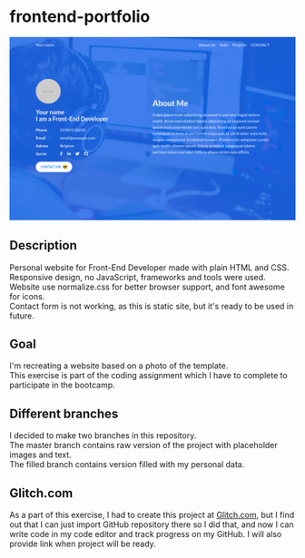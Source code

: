 # frontend-portfolio

![thumbnail](thumbnail.png)

## Description

Personal website for Front-End Developer made with plain HTML and CSS.  
Responsive design, no JavaScript, frameworks and tools were used.  
Website use normalize.css for better browser support, and font awesome for icons.  
Contact form is not working, as this is static site, but it's ready to be used in future.

## Goal

I'm recreating a website based on a photo of the template.  
This exercise is part of the coding assignment which I have to complete to participate in the bootcamp.

## Different branches

I decided to make two branches in this repository.  
The master branch contains raw version of the project with placeholder images and text.  
The filled branch contains version filled with my personal data.

## Glitch.com

As a part of this exercise, I had to create this project at [Glitch.com](https://www.glitch.com "Glitch Homepage"), but I find out that I can just import GitHub repository there so I did that, and now I can write code in my code editor and track progress on my GitHub.
I will also provide link when project will be ready.

